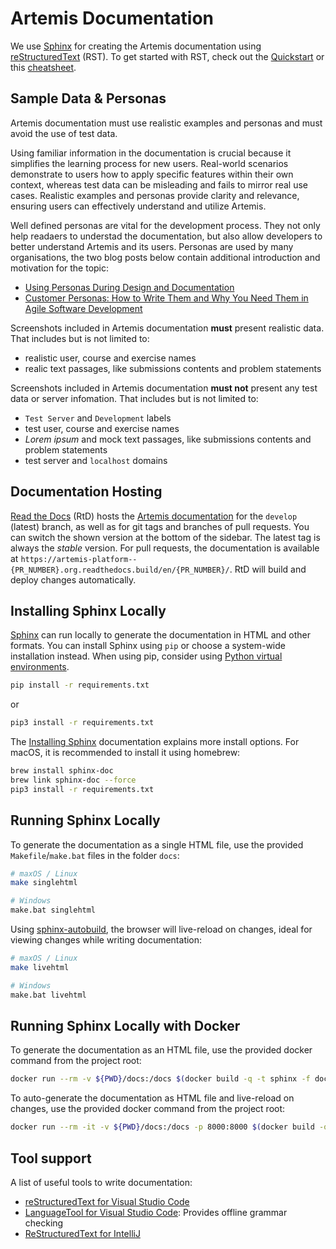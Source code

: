 # Artemis Documentation

We use [Sphinx] for creating the Artemis documentation using [reStructuredText] (RST).
To get started with RST, check out the [Quickstart] or this [cheatsheet].

## Sample Data & Personas
Artemis documentation must use realistic examples and personas and must avoid the use of test data. 

Using familiar information in the documentation is crucial because it simplifies the learning process for new users. Real-world scenarios demonstrate to users how to apply specific features within their own context, whereas test data can be misleading and fails to mirror real use cases. Realistic examples and personas provide clarity and relevance, ensuring users can effectively understand and utilize Artemis.

Well defined personas are vital for the development process. They not only help readaers to understad the documentation, but also allow developers to better understand Artemis and its users. Personas are used by many organisations, the two blog posts below contain additional introduction and motivation for the topic:
- [Using Personas During Design and Documentation](https://www.uxmatters.com/mt/archives/2010/10/using-personas-during-design-and-documentation.php)
- [Customer Personas: How to Write Them and Why You Need Them in Agile Software Development](https://community.atlassian.com/t5/App-Central/Customer-Personas-How-to-Write-Them-and-Why-You-Need-Them-in/ba-p/759228)

Screenshots included in Artemis documentation **must** present realistic data. That includes but is not limited to:
- realistic user, course and exercise names
- realic text passages, like submissions contents and problem statements  

Screenshots included in Artemis documentation **must not** present any test data or server infomation. That includes but is not limited to:
- `Test Server` and `Development` labels
- test user, course and exercise names
- _Lorem ipsum_ and mock text passages, like submissions contents and problem statements 
- test server and `localhost` domains

## Documentation Hosting

[Read the Docs] (RtD) hosts the [Artemis documentation] for the `develop` (latest) branch, as well as for
git tags and branches of pull requests.
You can switch the shown version at the bottom of the sidebar.
The latest tag is always the _stable_ version.
For pull requests, the documentation is available at `https://artemis-platform--{PR_NUMBER}.org.readthedocs.build/en/{PR_NUMBER}/`.
RtD will build and deploy changes automatically.

## Installing Sphinx Locally
[Sphinx] can run locally to generate the documentation in HTML and other formats.
You can install Sphinx using `pip` or choose a system-wide installation instead.
When using pip, consider using [Python virtual environments].
```bash
pip install -r requirements.txt
```
or
```bash
pip3 install -r requirements.txt
```
The [Installing Sphinx] documentation explains more install options.
For macOS, it is recommended to install it using homebrew:
```bash
brew install sphinx-doc
brew link sphinx-doc --force
pip3 install -r requirements.txt
```

## Running Sphinx Locally

To generate the documentation as a single HTML file, use the provided `Makefile`/`make.bat` files in the folder `docs`:
```bash
# maxOS / Linux
make singlehtml

# Windows
make.bat singlehtml
```


Using [sphinx-autobuild], the browser will live-reload on changes, ideal for viewing changes while writing documentation:
```bash
# maxOS / Linux
make livehtml

# Windows
make.bat livehtml
```

## Running Sphinx Locally with Docker

To generate the documentation as an HTML file, use the provided docker command from the project root:
```bash
docker run --rm -v ${PWD}/docs:/docs $(docker build -q -t sphinx -f docs/Dockerfile ./docs) make singlehtml
```

To auto-generate the documentation as HTML file and live-reload on changes,
use the provided docker command from the project root:
```bash
docker run --rm -it -v ${PWD}/docs:/docs -p 8000:8000 $(docker build -q -t sphinx -f docs/Dockerfile ./docs)
```

## Tool support
A list of useful tools to write documentation:
- [reStructuredText for Visual Studio Code](https://www.restructuredtext.net)
- [LanguageTool for Visual Studio Code](https://marketplace.visualstudio.com/items?itemName=adamvoss.vscode-languagetool): Provides offline grammar checking
- [ReStructuredText for IntelliJ](https://plugins.jetbrains.com/plugin/7124-restructuredtext)



<!-- -- -- -- -- -- -- -- -- -- -- -- -- -- -- -- -- -- -- -- -- -- -- -- -->
[Artemis documentation]: https://artemis-platform.readthedocs.io

[reStructuredText]: https://docutils.sourceforge.io/rst.html
[Quickstart]: https://docutils.sourceforge.io/docs/user/rst/quickstart.html
[cheatsheet]: http://github.com/ralsina/rst-cheatsheet/raw/master/rst-cheatsheet.pdf

[Sphinx]: https://www.sphinx-doc.org/en/master/
[Installing Sphinx]: https://www.sphinx-doc.org/en/master/usage/installation.html
[Python virtual environments]: https://docs.python.org/3/library/venv.html
[sphinx-autobuild]: https://pypi.org/project/sphinx-autobuild/
[Read the Docs]: https://readthedocs.org
